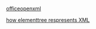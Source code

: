 [officeopenxml](http://officeopenxml.com)

[how elementtree respresents XML](http://infohost.nmt.edu/tcc/help/pubs/pylxml/web/etree-view.html)
